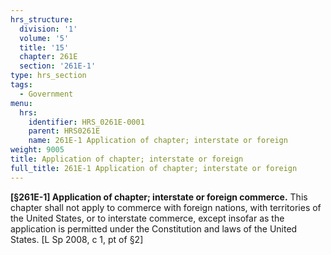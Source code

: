 ```yaml
---
hrs_structure:
  division: '1'
  volume: '5'
  title: '15'
  chapter: 261E
  section: '261E-1'
type: hrs_section
tags:
  - Government
menu:
  hrs:
    identifier: HRS_0261E-0001
    parent: HRS0261E
    name: 261E-1 Application of chapter; interstate or foreign
weight: 9005
title: Application of chapter; interstate or foreign
full_title: 261E-1 Application of chapter; interstate or foreign
---
```

**[§261E-1] Application of chapter; interstate or foreign commerce.** This chapter shall not apply to commerce with foreign nations, with territories of the United States, or to interstate commerce, except insofar as the application is permitted under the Constitution and laws of the United States. [L Sp 2008, c 1, pt of §2]